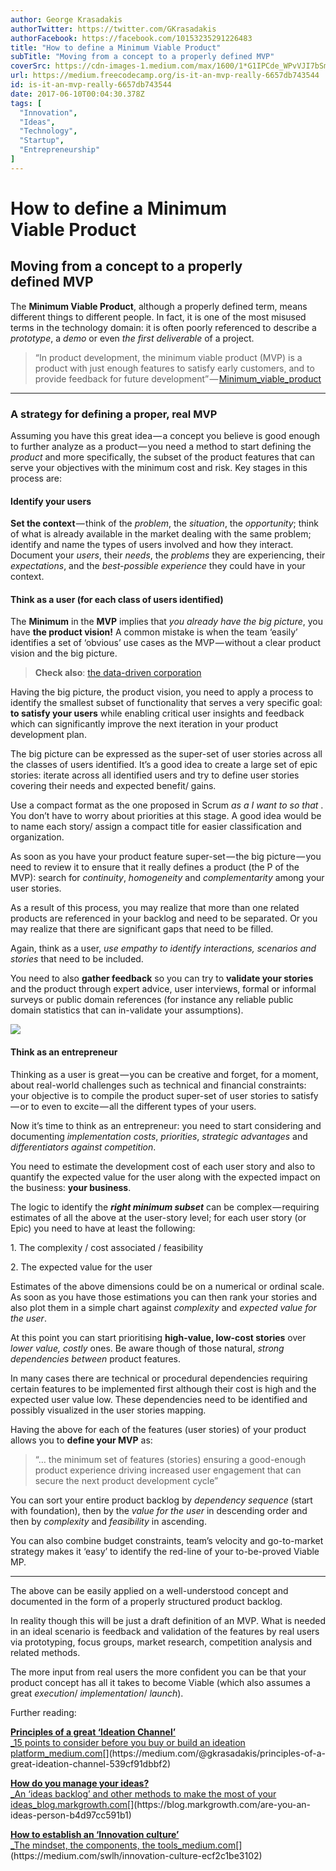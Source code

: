 ```yaml
---
author: George Krasadakis
authorTwitter: https://twitter.com/GKrasadakis
authorFacebook: https://facebook.com/10153235291226483
title: "How to define a Minimum Viable Product"
subTitle: "Moving from a concept to a properly defined MVP"
coverSrc: https://cdn-images-1.medium.com/max/1600/1*G1IPCde_WPvVJI7bSmsvtg.png
url: https://medium.freecodecamp.org/is-it-an-mvp-really-6657db743544
id: is-it-an-mvp-really-6657db743544
date: 2017-06-10T00:04:30.378Z
tags: [
  "Innovation",
  "Ideas",
  "Technology",
  "Startup",
  "Entrepreneurship"
]
---
```

# How to define a Minimum Viable Product

## Moving from a concept to a properly defined MVP

The **Minimum Viable Product**, although a properly defined term, means different things to different people. In fact, it is one of the most misused terms in the technology domain: it is often poorly referenced to describe a _prototype_, a _demo_ or even _the first deliverable_ of a project.

> “In product development, the minimum viable product (MVP) is a product with just enough features to satisfy early customers, and to provide feedback for future development” — [Minimum_viable_product](https://en.wikipedia.org/wiki/Minimum_viable_product)











* * *







### A strategy for defining a proper, real MVP

Assuming you have this great idea — a concept you believe is good enough to further analyze as a product — you need a method to start defining the _product_ and more specifically, the subset of the product features that can serve your objectives with the minimum cost and risk. Key stages in this process are:

#### **Identify your users**

**Set the context** — think of the _problem_, the _situation_, the _opportunity_; think of what is already available in the market dealing with the same problem; identify and name the types of users involved and how they interact. Document your _users_, their _needs_, the _problems_ they are experiencing, their _expectations_, and the _best-possible experience_ they could have in your context.

#### **Think as a user (for each class of users identified)**

The **Minimum** in the **MVP** implies that _you already have the big picture_, you have **the product vision!** A common mistake is when the team ‘easily’ identifies a set of ‘obvious’ use cases as the MVP — without a clear product vision and the big picture.

> **Check also**: [the data-driven corporation](https://medium.freecodecamp.com/the-data-driven-corporation-259b5b84f9c9)

Having the big picture, the product vision, you need to apply a process to identify the smallest subset of functionality that serves a very specific goal: **to satisfy your users** while enabling critical user insights and feedback which can significantly improve the next iteration in your product development plan.

The big picture can be expressed as the super-set of user stories across all the classes of users identified. It’s a good idea to create a large set of epic stories: iterate across all identified users and try to define user stories covering their needs and expected benefit/ gains.

Use a compact format as the one proposed in Scrum _as a <user> I want to <be able to perform an activity> so that <describe the gain>_. You don’t have to worry about priorities at this stage. A good idea would be to name each story/ assign a compact title for easier classification and organization.

As soon as you have your product feature super-set — the big picture — you need to review it to ensure that it really defines a product (the P of the MVP): search for _continuity_, _homogeneity_ and _complementarity_ among your user stories.

As a result of this process, you may realize that more than one related products are referenced in your backlog and need to be separated. Or you may realize that there are significant gaps that need to be filled.

Again, think as a user, _use empathy to identify interactions, scenarios and stories_ that need to be included.

You need to also **gather feedback** so you can try to **validate your stories** and the product through expert advice, user interviews, formal or informal surveys or public domain references (for instance any reliable public domain statistics that can in-validate your assumptions).



![](https://cdn-images-1.medium.com/max/1600/1*BDPmQF_P6-ujQm7bJl3G1A.jpeg)



#### **Think as an entrepreneur**

Thinking as a user is great — you can be creative and forget, for a moment, about real-world challenges such as technical and financial constraints: your objective is to compile the product super-set of user stories to satisfy — or to even to excite — all the different types of your users.

Now it’s time to think as an entrepreneur: you need to start considering and documenting _implementation costs_, _priorities_, _strategic advantages_ and _differentiators against competition_.

You need to estimate the development cost of each user story and also to quantify the expected value for the user along with the expected impact on the business: **your business**.

The logic to identify the **_right minimum subset_** can be complex — requiring estimates of all the above at the user-story level; for each user story (or Epic) you need to have at least the following:

1\. The complexity / cost associated / feasibility

2\. The expected value for the user

Estimates of the above dimensions could be on a numerical or ordinal scale. As soon as you have those estimations you can then rank your stories and also plot them in a simple chart against _complexity_ and _expected value for the user_.

At this point you can start prioritising **high-value, low-cost stories** over _lower value, costly_ ones. Be aware though of those natural, _strong dependencies between_ product features.

In many cases there are technical or procedural dependencies requiring certain features to be implemented first although their cost is high and the expected user value low. These dependencies need to be identified and possibly visualized in the user stories mapping.

Having the above for each of the features (user stories) of your product allows you to **define your MVP** as:

> “… the minimum set of features (stories) ensuring a good-enough product experience driving increased user engagement that can secure the next product development cycle”

You can sort your entire product backlog by _dependency sequence_ (start with foundation), then by the _value for the user_ in descending order and then by _complexity_ and _feasibility_ in ascending.

You can also combine budget constraints, team’s velocity and go-to-market strategy makes it ‘easy’ to identify the red-line of your to-be-proved Viable MP.











* * *







The above can be easily applied on a well-understood concept and documented in the form of a properly structured product backlog.

In reality though this will be just a draft definition of an MVP. What is needed in an ideal scenario is feedback and validation of the features by real users via prototyping, focus groups, market research, competition analysis and related methods.

The more input from real users the more confident you can be that your product concept has all it takes to become Viable (which also assumes a great _execution_/ _implementation_/ _launch_).

Further reading:

[**Principles of a great ‘Ideation Channel’**  
_15 points to consider before you buy or build an ideation platform_medium.com](https://medium.com/@gkrasadakis/principles-of-a-great-ideation-channel-539cf91dbbf2 "https://medium.com/@gkrasadakis/principles-of-a-great-ideation-channel-539cf91dbbf2")[](https://medium.com/@gkrasadakis/principles-of-a-great-ideation-channel-539cf91dbbf2)

[**How do you manage your ideas?**  
_An ‘ideas backlog’ and other methods to make the most of your ideas_blog.markgrowth.com](https://blog.markgrowth.com/are-you-an-ideas-person-b4d97cc591b1 "https://blog.markgrowth.com/are-you-an-ideas-person-b4d97cc591b1")[](https://blog.markgrowth.com/are-you-an-ideas-person-b4d97cc591b1)

[**How to establish an ‘Innovation culture’**  
_The mindset, the components, the tools_medium.com](https://medium.com/swlh/innovation-culture-ecf2c1be3102 "https://medium.com/swlh/innovation-culture-ecf2c1be3102")[](https://medium.com/swlh/innovation-culture-ecf2c1be3102)








